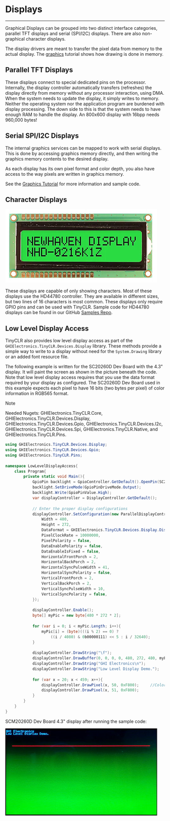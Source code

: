 # Displays
---
Graphical Displays can be grouped into two distinct interface categories, parallel TFT displays and serial (SPI/I2C) displays. There are also non-graphical character displays.

The display drivers are meant to transfer the pixel data from memory to the actual display. The [graphics](graphics.md) tutorial shows how drawing is done in memory.

## Parallel TFT Displays
These displays connect to special dedicated pins on the processor. Internally, the display controller automatically transfers (refreshes) the display directly from memory without any processor interaction, using DMA. When the system needs to update the display, it simply writes to memory. Neither the operating system nor the application program are burdened with display processing. The down side to this is that the system needs to have enough RAM to handle the display. An 800x600 display with 16bpp needs 960,000 bytes!

## Serial SPI/I2C Displays
The internal graphics services can be mapped to work with serial displays. This is done by accessing graphics memory directly, and then writing the graphics memory contents to the desired display.

As each display has its own pixel format and color depth, you also have access to the way pixels are written in graphics memory.

See the [Graphics Tutorial](graphics.md) for more information and sample code.

## Character Displays
![Character Display](images/character-display.jpg)

These displays are capable of only showing characters. Most of these displays use the HD44780 controller. They are available in different sizes, but two lines of 16 characters is most common. These displays only require GPIO pins and can be used with TinyCLR. Sample code for HD44780 displays can be found in our GitHub [Samples Repo](https://github.com/ghi-electronics/TinyCLR-Samples).

## Low Level Display Access
TinyCLR also provides low level display access as part of the `GHIElectronics.TinyCLR.Devices.Display` library. These methods provide a simple way to write to a display without need for the `System.Drawing` library or an added font resource file.

The following example is written for the SC20260D Dev Board with the 4.3" display. It will paint the screen as shown in the picture beneath the code. Note that low level display access requires that you use the data format required by your display as configured. The SC20260D Dev Board used in this example expects each pixel to have 16 bits (two bytes per pixel) of color information in RGB565 format.

> [!Note]
> Needed Nugets: GHIElectronics.TinyCLR.Core, GHIElectronics.TinyCLR.Devices.Display, GHIElectronics.TinyCLR.Devices.Gpio, GHIElectronics.TinyCLR.Devices.I2c, GHIElectronics.TinyCLR.Devices.Spi, GHIElectronics.TinyCLR.Native, and GHIElectronics.TinyCLR.Pins.

```cs
using GHIElectronics.TinyCLR.Devices.Display;
using GHIElectronics.TinyCLR.Devices.Gpio;
using GHIElectronics.TinyCLR.Pins;

namespace LowLevelDisplayAccess{
    class Program{
        private static void Main(){
            GpioPin backlight = GpioController.GetDefault().OpenPin(SC20260.GpioPin.PA15);
            backlight.SetDriveMode(GpioPinDriveMode.Output);
            backlight.Write(GpioPinValue.High);
            var displayController = DisplayController.GetDefault();

            // Enter the proper display configurations
            displayController.SetConfiguration(new ParallelDisplayControllerSettings{
                Width = 480,
                Height = 272,
                DataFormat = GHIElectronics.TinyCLR.Devices.Display.DisplayDataFormat.Rgb565,
                PixelClockRate = 10000000,
                PixelPolarity = false,
                DataEnablePolarity = false,
                DataEnableIsFixed = false,
                HorizontalFrontPorch = 2,
                HorizontalBackPorch = 2,
                HorizontalSyncPulseWidth = 41,
                HorizontalSyncPolarity = false,
                VerticalFrontPorch = 2,
                VerticalBackPorch = 2,
                VerticalSyncPulseWidth = 10,
                VerticalSyncPolarity = false,
            });

            displayController.Enable();
            byte[] myPic = new byte[480 * 272 * 2];

            for (var i = 0; i < myPic.Length; i++){
                myPic[i] = (byte)(((i % 2) == 0) ?
                    ((i / 4080) & 0b00000111) << 5 : i / 32640);
            }

            displayController.DrawString("\f");     
            displayController.DrawBuffer(0, 0, 0, 0, 480, 272, 480, myPic, 0);
            displayController.DrawString("GHI Electronics\n");
            displayController.DrawString("Low Level Display Demo.");

            for (var x = 20; x < 459; x++){
                displayController.DrawPixel(x, 50, 0xF800);     //Color is 31,0,0 (RGB565).
                displayController.DrawPixel(x, 51, 0xF800);
            }
        }
    }
}

```

SCM20260D Dev Board 4.3" display after running the sample code:

![Low Level Display Sample](images/low-level-display-sample.jpg)

